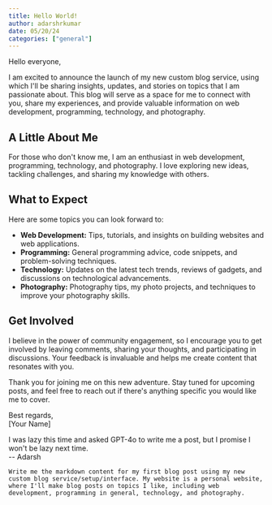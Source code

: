 ```yaml
---
title: Hello World!
author: adarshrkumar
date: 05/20/24
categories: ["general"]
---
```

Hello everyone,

I am excited to announce the launch of my new custom blog service, using which I'll be sharing insights, updates, and stories on topics that I am passionate about. This blog  will serve as a space for me to connect with you, share my experiences, and provide valuable information on web development, programming, technology, and photography.

## A Little About Me

For those who don't know me, I am an enthusiast in web development, programming, technology, and photography. I love exploring new ideas, tackling challenges, and sharing my knowledge with others. 

## What to Expect

Here are some topics you can look forward to:

- **Web Development:** Tips, tutorials, and insights on building websites and web applications.
- **Programming:** General programming advice, code snippets, and problem-solving techniques.
- **Technology:** Updates on the latest tech trends, reviews of gadgets, and discussions on technological advancements.
- **Photography:** Photography tips, my photo projects, and techniques to improve your photography skills.

## Get Involved

I believe in the power of community engagement, so I encourage you to get involved by leaving comments, sharing your thoughts, and participating in discussions. Your feedback is invaluable and helps me create content that resonates with you.

Thank you for joining me on this new adventure. Stay tuned for upcoming posts, and feel free to reach out if there's anything specific you would like me to cover.

Best regards,  
[Your Name]

I was lazy this time and asked GPT-4o to write me a post, but I promise I won't be lazy next time.  
-- Adarsh

```
Write me the markdown content for my first blog post using my new custom blog service/setup/interface. My website is a personal website, where I'll make blog posts on topics I like, including web development, programming in general, technology, and photography.
```